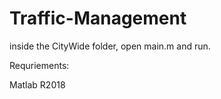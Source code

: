 # Traffic-Management

inside the CityWide folder, open main.m and run.

Requriements:

Matlab R2018
